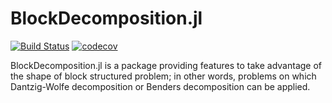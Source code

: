 # BlockDecomposition.jl

[![Build Status](https://travis-ci.org/atoptima/BlockDecomposition.jl.svg?branch=master)](https://travis-ci.org/atoptima/BlockDecomposition.jl)
[![codecov](https://codecov.io/gh/atoptima/BlockDecomposition.jl/branch/master/graph/badge.svg)](https://codecov.io/gh/atoptima/BlockDecomposition.jl)

BlockDecomposition.jl is a package providing features to take advantage of the shape of block structured problem; in other words, problems on which Dantzig-Wolfe decomposition or Benders decomposition can be applied.

